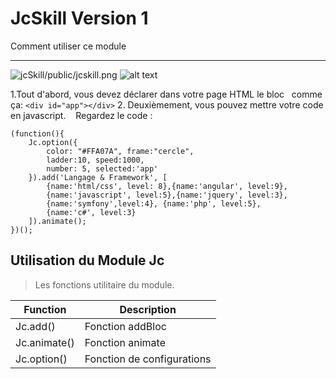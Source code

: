 
# JcSkill Version 1

Comment utiliser ce module

---
![jcSkill/public/jcskill.png](attachment:image.png)
![alt text](https://github.com/[cshungu]/[jcSkill]/blob/[master]/public/jcskill.png)

1.Tout d'abord, vous devez déclarer dans votre page HTML le bloc
  comme ça:
   `<div id="app"></div>`
2. Deuxièmement, vous pouvez mettre votre code en javascript.
   Regardez le code :

``` script
(function(){
    Jc.option({
        color: "#FFA07A", frame:"cercle",
        ladder:10, speed:1000,
        number: 5, selected:'app'
    }).add('Langage & Framework', [
        {name:'html/css', level: 8},{name:'angular', level:9},
        {name:'javascript', level:5},{name:'jquery', level:3},
        {name:'symfony',level:4}, {name:'php', level:5},
        {name:'c#', level:3}
    ]).animate();
})();
```

Utilisation du Module Jc
-----------------------

>Les fonctions utilitaire du module.

| Function                    | Description                |
| --------------------------- | -------------------------- |
| Jc.add()                    | Fonction addBloc           |
| Jc.animate()                | Fonction animate           |
| Jc.option(<Element option>) | Fonction de configurations |
